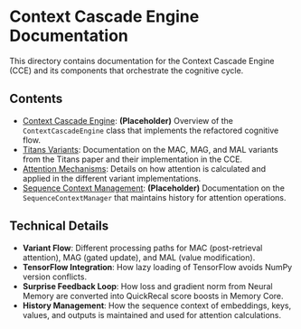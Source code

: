# Context Cascade Engine Documentation

This directory contains documentation for the Context Cascade Engine (CCE) and its components that orchestrate the cognitive cycle.

## Contents

* [Context Cascade Engine](./cce.md): **(Placeholder)** Overview of the `ContextCascadeEngine` class that implements the refactored cognitive flow.
* [Titans Variants](./titans_variants.md): Documentation on the MAC, MAG, and MAL variants from the Titans paper and their implementation in the CCE.
* [Attention Mechanisms](./attention.md): Details on how attention is calculated and applied in the different variant implementations.
* [Sequence Context Management](./sequence_context.md): **(Placeholder)** Documentation on the `SequenceContextManager` that maintains history for attention operations.

## Technical Details

* **Variant Flow**: Different processing paths for MAC (post-retrieval attention), MAG (gated update), and MAL (value modification).
* **TensorFlow Integration**: How lazy loading of TensorFlow avoids NumPy version conflicts.
* **Surprise Feedback Loop**: How loss and gradient norm from Neural Memory are converted into QuickRecal score boosts in Memory Core.
* **History Management**: How the sequence context of embeddings, keys, values, and outputs is maintained and used for attention calculations.
